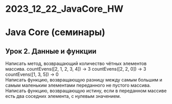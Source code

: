 # 2023_12_22_JavaCore_HW  

# Java Core (семинары)  

## Урок 2. Данные и функции  

Написать метод, возвращающий количество чётных элементов массива. countEvens([2, 1, 2, 3, 4]) → 3 countEvens([2, 2, 0]) → 3 countEvens([1, 3, 5]) → 0  
Написать функцию, возвращающую разницу между самым большим и самым маленьким элементами переданного не пустого массива.  
Написать функцию, возвращающую истину, если в переданном массиве есть два соседних элемента, с нулевым значением.  
